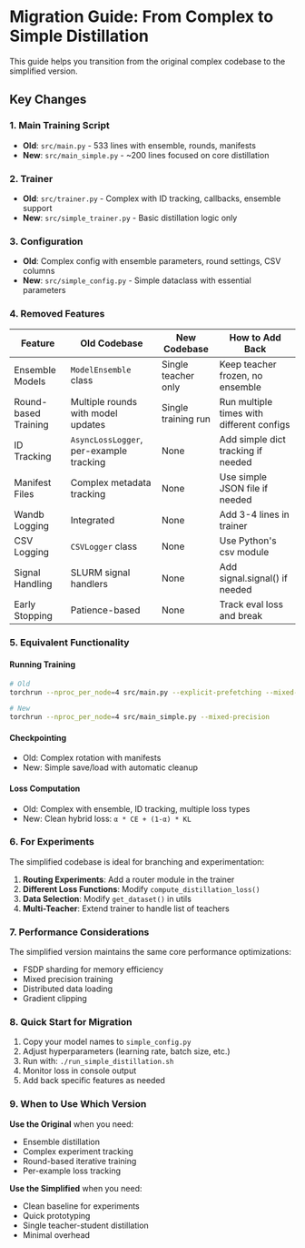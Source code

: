 # Migration Guide: From Complex to Simple Distillation

This guide helps you transition from the original complex codebase to the simplified version.

## Key Changes

### 1. Main Training Script
- **Old**: `src/main.py` - 533 lines with ensemble, rounds, manifests
- **New**: `src/main_simple.py` - ~200 lines focused on core distillation

### 2. Trainer
- **Old**: `src/trainer.py` - Complex with ID tracking, callbacks, ensemble support
- **New**: `src/simple_trainer.py` - Basic distillation logic only

### 3. Configuration
- **Old**: Complex config with ensemble parameters, round settings, CSV columns
- **New**: `src/simple_config.py` - Simple dataclass with essential parameters

### 4. Removed Features

| Feature | Old Codebase | New Codebase | How to Add Back |
|---------|--------------|--------------|-----------------|
| Ensemble Models | `ModelEnsemble` class | Single teacher only | Keep teacher frozen, no ensemble |
| Round-based Training | Multiple rounds with model updates | Single training run | Run multiple times with different configs |
| ID Tracking | `AsyncLossLogger`, per-example tracking | None | Add simple dict tracking if needed |
| Manifest Files | Complex metadata tracking | None | Use simple JSON file if needed |
| Wandb Logging | Integrated | None | Add 3-4 lines in trainer |
| CSV Logging | `CSVLogger` class | None | Use Python's csv module |
| Signal Handling | SLURM signal handlers | None | Add signal.signal() if needed |
| Early Stopping | Patience-based | None | Track eval loss and break |

### 5. Equivalent Functionality

#### Running Training
```bash
# Old
torchrun --nproc_per_node=4 src/main.py --explicit-prefetching --mixed-precision

# New
torchrun --nproc_per_node=4 src/main_simple.py --mixed-precision
```

#### Checkpointing
- Old: Complex rotation with manifests
- New: Simple save/load with automatic cleanup

#### Loss Computation
- Old: Complex with ensemble, ID tracking, multiple loss types
- New: Clean hybrid loss: `α * CE + (1-α) * KL`

### 6. For Experiments

The simplified codebase is ideal for branching and experimentation:

1. **Routing Experiments**: Add a router module in the trainer
2. **Different Loss Functions**: Modify `compute_distillation_loss()`
3. **Data Selection**: Modify `get_dataset()` in utils
4. **Multi-Teacher**: Extend trainer to handle list of teachers

### 7. Performance Considerations

The simplified version maintains the same core performance optimizations:
- FSDP sharding for memory efficiency
- Mixed precision training
- Distributed data loading
- Gradient clipping

### 8. Quick Start for Migration

1. Copy your model names to `simple_config.py`
2. Adjust hyperparameters (learning rate, batch size, etc.)
3. Run with: `./run_simple_distillation.sh`
4. Monitor loss in console output
5. Add back specific features as needed

### 9. When to Use Which Version

**Use the Original** when you need:
- Ensemble distillation
- Complex experiment tracking
- Round-based iterative training
- Per-example loss tracking

**Use the Simplified** when you need:
- Clean baseline for experiments
- Quick prototyping
- Single teacher-student distillation
- Minimal overhead
